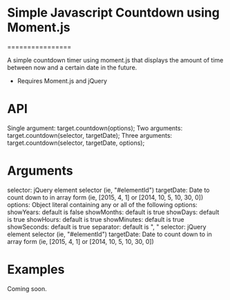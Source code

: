 # Simple Javascript Countdown using Moment.js
================

A simple countdown timer using moment.js that displays the amount of time between now and a certain date in the future.

* Requires Moment.js and jQuery


API
===

Single argument: 	target.countdown(options);
Two arguments: 		target.countdown(selector, targetDate);
Three arguments:	target.countdown(selector, targetDate, options);

Arguments
=========

selector:		jQuery element selector (ie, "#elementId")
targetDate:		Date to count down to in array form (ie, [2015, 4, 1] or [2014, 10, 5, 10, 30, 0])
options:		Object literal containing any or all of the following options:
				showYears:		default is false
				showMonths:		default is true
				showDays:		default is true
				showHours:		default is true
				showMinutes:	default is true
				showSeconds:	default is true
				separator:		default is ", "
				selector:		jQuery element selector (ie, "#elementId")
				targetDate:		Date to count down to in array form (ie, [2015, 4, 1] or [2014, 10, 5, 10, 30, 0])



Examples
========

Coming soon.